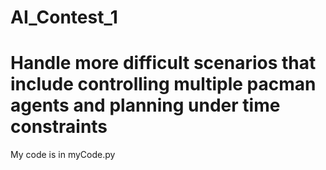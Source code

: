 # AI_Contest_1

# Handle more difficult scenarios that include controlling multiple pacman agents and planning under time constraints

My code is in myCode.py
